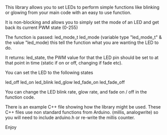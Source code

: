 This library allows you to set LEDs to perform simple functions like blinking or glowing from your main code with an easy to use function.

It is non-blocking and allows you to simply set the mode of an LED and get back its current PWM state (0-255)

The function is passed: led_mode_t led_mode (variable type "led_mode_t" & the value "led_mode) this tell the function what you are wanting the LED to do.

It returns: led_state, the PWM value for that the LED pin should be set to at that point in time (static if on or off, changing if fade etc).

You can set the LED to the following states

led_off
led_on
led_blink
led_glow
led_fade_on
led_fade_off

You can change the LED blink rate, glow rate, and fade on / off in the function code. 

There is an example C++ file showing how the library might be used.
These C++ files use non standard functions from Arduino. (millis, analogwrite) so you will need to include arduino.h or re-write the millis counter. 

Enjoy
